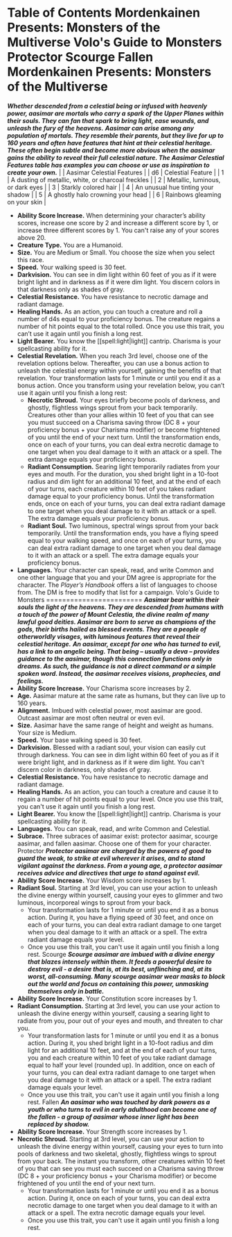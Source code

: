 Table of Contents
Mordenkainen Presents: Monsters of the Multiverse
Volo's Guide to Monsters
Protector
Scourge
Fallen
Mordenkainen Presents: Monsters of the Multiverse
=================================================
***Whether descended from a celestial being or infused with heavenly power, aasimar are mortals who carry a spark of the Upper Planes within their souls. They can fan that spark to bring light, ease wounds, and unleash the fury of the heavens.***
***Aasimar can arise among any population of mortals. They resemble their parents, but they live for up to 160 years and often have features that hint at their celestial heritage. These often begin subtle and become more obvious when the aasimar gains the ability to reveal their full celestial nature. The Aasimar Celestial Features table has examples you can choose or use as inspiration to create your own.***
|  | Aasimar Celestial Features |
| d6 | Celestial Feature |
| 1 | A dusting of metallic, white, or charcoal freckles |
| 2 | Metallic, luminous, or dark eyes |
| 3 | Starkly colored hair |
| 4 | An unusual hue tinting your shadow |
| 5 | A ghostly halo crowning your head |
| 6 | Rainbows gleaming on your skin |
* **Ability Score Increase.** When determining your character’s ability scores, increase one score by 2 and increase a different score by 1, or increase three different scores by 1. You can't raise any of your scores above 20.
* **Creature Type.** You are a Humanoid.
* **Size.** You are Medium or Small. You choose the size when you select this race.
* **Speed.** Your walking speed is 30 feet.
* **Darkvision.** You can see in dim light within 60 feet of you as if it were bright light and in darkness as if it were dim light. You discern colors in that darkness only as shades of gray.
* **Celestial Resistance.** You have resistance to necrotic damage and radiant damage.
* **Healing Hands.** As an action, you can touch a creature and roll a number of d4s equal to your proficiency bonus. The creature regains a number of hit points equal to the total rolled. Once you use this trait, you can’t use it again until you finish a long rest.
* **Light Bearer.** You know the [[spell:light|light]] cantrip. Charisma is your spellcasting ability for it.
* **Celestial Revelation.** When you reach 3rd level, choose one of the revelation options below. Thereafter, you can use a bonus action to unleash the celestial energy within yourself, gaining the benefits of that revelation. Your transformation lasts for 1 minute or until you end it as a bonus action. Once you transform using your revelation below, you can’t use it again until you finish a long rest:
	+ **Necrotic Shroud.** Your eyes briefly become pools of darkness, and ghostly, flightless wings sprout from your back temporarily. Creatures other than your allies within 10 feet of you that can see you must succeed on a Charisma saving throw (DC 8 + your proficiency bonus + your Charisma modifier) or become frightened of you until the end of your next turn. Until the transformation ends, once on each of your turns, you can deal extra necrotic damage to one target when you deal damage to it with an attack or a spell. The extra damage equals your proficiency bonus.
	+ **Radiant Consumption.** Searing light temporarily radiates from your eyes and mouth. For the duration, you shed bright light in a 10-foot radius and dim light for an additional 10 feet, and at the end of each of your turns, each creature within 10 feet of you takes radiant damage equal to your proficiency bonus. Until the transformation ends, once on each of your turns, you can deal extra radiant damage to one target when you deal damage to it with an attack or a spell. The extra damage equals your proficiency bonus.
	+ **Radiant Soul.** Two luminous, spectral wings sprout from your back temporarily. Until the transformation ends, you have a flying speed equal to your walking speed, and once on each of your turns, you can deal extra radiant damage to one target when you deal damage to it with an attack or a spell. The extra damage equals your proficiency bonus.
* **Languages.** Your character can speak, read, and write Common and one other language that you and your DM agree is appropriate for the character. The *Player’s Handbook* offers a list of languages to choose from. The DM is free to modify that list for a campaign.
Volo's Guide to Monsters
========================
***Aasimar bear within their souls the light of the heavens. They are descended from humans with a touch of the power of Mount Celestia, the divine realm of many lawful good deities. Aasimar are born to serve as champions of the gods, their births hailed as blessed events. They are a people of otherworldly visages, with luminous features that reveal their celestial heritage.***
***An aasimar, except for one who has turned to evil, has a link to an angelic being. That being – usually a deva – provides guidance to the aasimar, though this connection functions only in dreams. As such, the guidance is not a direct command or a simple spoken word. Instead, the aasimar receives visions, prophecies, and feelings.***
* **Ability Score Increase.** Your Charisma score increases by 2.
* **Age.** Aasimar mature at the same rate as humans, but they can live up to 160 years.
* **Alignment.** Imbued with celestial power, most aasimar are good. Outcast aasimar are most often neutral or even evil.
* **Size.** Aasimar have the same range of height and weight as humans. Your size is Medium.
* **Speed.** Your base walking speed is 30 feet.
* **Darkvision.** Blessed with a radiant soul, your vision can easily cut through darkness. You can see in dim light within 60 feet of you as if it were bright light, and in darkness as if it were dim light. You can't discern color in darkness, only shades of gray.
* **Celestial Resistance.** You have resistance to necrotic damage and radiant damage.
* **Healing Hands.** As an action, you can touch a creature and cause it to regain a number of hit points equal to your level. Once you use this trait, you can't use it again until you finish a long rest.
* **Light Bearer.** You know the [[spell:light|light]] cantrip. Charisma is your spellcasting ability for it.
* **Languages.** You can speak, read, and write Common and Celestial.
* **Subrace.** Three subraces of aasimar exist: protector aasimar, scourge aasimar, and fallen aasimar. Choose one of them for your character.
Protector
***Protector aasimar are charged by the powers of good to guard the weak, to strike at evil wherever it arises, and to stand vigilant against the darkness. From a young age, a protector aasimar receives advice and directives that urge to stand against evil.***
* **Ability Score Increase.** Your Wisdom score increases by 1.
* **Radiant Soul.** Starting at 3rd level, you can use your action to unleash the divine energy within yourself, causing your eyes to glimmer and two luminous, incorporeal wings to sprout from your back.
	+ Your transformation lasts for 1 minute or until you end it as a bonus action. During it, you have a flying speed of 30 feet, and once on each of your turns, you can deal extra radiant damage to one target when you deal damage to it with an attack or a spell. The extra radiant damage equals your level.
	+ Once you use this trait, you can't use it again until you finish a long rest.
Scourge
***Scourge aasimar are imbued with a divine energy that blazes intensely within them. It feeds a powerful desire to destroy evil - a desire that is, at its best, unflinching and, at its worst, all-consuming. Many scourge aasimar wear masks to block out the world and focus on containing this power, unmasking themselves only in battle.***
* **Ability Score Increase.** Your Constitution score increases by 1.
* **Radiant Consumption.** Starting at 3rd level, you can use your action to unleash the divine energy within yourself, causing a searing light to radiate from you, pour out of your eyes and mouth, and threaten to char you.
	+ Your transformation lasts for 1 minute or until you end it as a bonus action. During it, you shed bright light in a 10-foot radius and dim light for an additional 10 feet, and at the end of each of your turns, you and each creature within 10 feet of you take radiant damage equal to half your level (rounded up). In addition, once on each of your turns, you can deal extra radiant damage to one target when you deal damage to it with an attack or a spell. The extra radiant damage equals your level.
	+ Once you use this trait, you can't use it again until you finish a long rest.
Fallen
***An aasimar who was touched by dark powers as a youth or who turns to evil in early adulthood can become one of the fallen - a group of aasimar whose inner light has been replaced by shadow.***
* **Ability Score Increase.** Your Strength score increases by 1.
* **Necrotic Shroud.** Starting at 3rd level, you can use your action to unleash the divine energy within yourself, causing your eyes to turn into pools of darkness and two skeletal, ghostly, flightless wings to sprout from your back. The instant you transform, other creatures within 10 feet of you that can see you must each succeed on a Charisma saving throw (DC 8 + your proficiency bonus + your Charisma modifier) or become frightened of you until the end of your next turn.
	+ Your transformation lasts for 1 minute or until you end it as a bonus action. During it, once on each of your turns, you can deal extra necrotic damage to one target when you deal damage to it with an attack or a spell. The extra necrotic damage equals your level.
	+ Once you use this trait, you can't use it again until you finish a long rest.